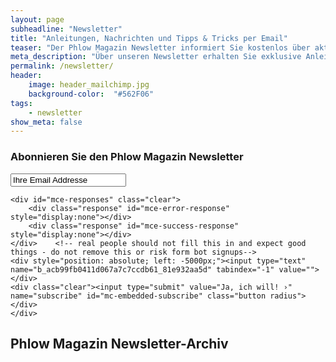 ```yaml
---
layout: page
subheadline: "Newsletter"
title: "Anleitungen, Nachrichten und Tipps & Tricks per Email"
teaser: "Der Phlow Magazin Newsletter informiert Sie kostenlos über aktuelle Trends in Webdesign, Journalismus und Social Media. Wir schicken Ihnen Anleitungen, hilfreiche Links und Downloads, damit Sie Ihr Potential voll entfalten."
meta_description: "Über unseren Newsletter erhalten Sie exklusive Anleitungen, Downloads und Neues zu den Themen Webdesign, Journalismus und Social Media."
permalink: /newsletter/
header:
    image: header_mailchimp.jpg
    background-color:  "#562F06"
tags:
    - newsletter
show_meta: false
---
```

<div id="mc_embed_signup">
<form action="//phlow.us2.list-manage.com/subscribe/post?u=acb99fb0411d067a7c7ccdb61&amp;id=81e932aa5d" method="post" id="mc-embedded-subscribe-form" name="mc-embedded-subscribe-form" class="validate" target="_blank" novalidate>
    <div id="mc_embed_signup_scroll">
    <h3 class="b15">Abonnieren Sie den Phlow Magazin Newsletter</h3>

<div class="mc-field-group">
    <input type="email" value="Ihre Email Addresse" name="EMAIL" class="required email" id="mce-EMAIL">
</div>

    <div id="mce-responses" class="clear">
        <div class="response" id="mce-error-response" style="display:none"></div>
        <div class="response" id="mce-success-response" style="display:none"></div>
    </div>    <!-- real people should not fill this in and expect good things - do not remove this or risk form bot signups-->
    <div style="position: absolute; left: -5000px;"><input type="text" name="b_acb99fb0411d067a7c7ccdb61_81e932aa5d" tabindex="-1" value=""></div>
    <div class="clear"><input type="submit" value="Ja, ich will! ›" name="subscribe" id="mc-embedded-subscribe" class="button radius"></div>
    </div>
</form>
</div>
<script type='text/javascript' src='//s3.amazonaws.com/downloads.mailchimp.com/js/mc-validate.js'></script><script type='text/javascript'>(function($) {window.fnames = new Array(); window.ftypes = new Array();fnames[0]='EMAIL';ftypes[0]='email';fnames[1]='FNAME';ftypes[1]='text';fnames[2]='LNAME';ftypes[2]='text'; /*
 * Translated default messages for the $ validation plugin.
 * Locale: DE
 */
$.extend($.validator.messages, {
    required: "Dieses Feld ist ein Pflichtfeld.",
    maxlength: $.validator.format("Geben Sie bitte maximal {0} Zeichen ein."),
    minlength: $.validator.format("Geben Sie bitte mindestens {0} Zeichen ein."),
    rangelength: $.validator.format("Geben Sie bitte mindestens {0} und maximal {1} Zeichen ein."),
    email: "Geben Sie bitte eine gültige E-Mail Adresse ein.",
    url: "Geben Sie bitte eine gültige URL ein.",
    date: "Bitte geben Sie ein gültiges Datum ein.",
    number: "Geben Sie bitte eine Nummer ein.",
    digits: "Geben Sie bitte nur Ziffern ein.",
    equalTo: "Bitte denselben Wert wiederholen.",
    range: $.validator.format("Geben Sie bitten einen Wert zwischen {0} und {1}."),
    max: $.validator.format("Geben Sie bitte einen Wert kleiner oder gleich {0} ein."),
    min: $.validator.format("Geben Sie bitte einen Wert größer oder gleich {0} ein."),
    creditcard: "Geben Sie bitte ein gültige Kreditkarten-Nummer ein."
});}(jQuery));var $mcj = jQuery.noConflict(true);</script>
<!--End mc_embed_signup-->

<h2>Phlow Magazin Newsletter-Archiv</h2>

<script language="javascript" src="http://us2.campaign-archive1.com/generate-js/?u=acb99fb0411d067a7c7ccdb61&fid=28173&show=10" type="text/javascript"></script>

